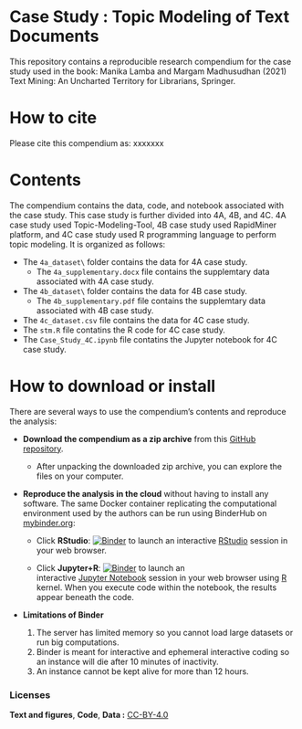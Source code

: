 # Case Study : Topic Modeling of Text Documents

This repository contains a reproducible research compendium for the case study used in the book:
Manika Lamba and Margam Madhusudhan (2021) Text Mining: An Uncharted Territory for Librarians, Springer.

# How to cite
Please cite this compendium as: xxxxxxx

# Contents
The compendium contains the data, code, and notebook associated with the case study. This case study is further divided into 4A, 4B, and 4C. 4A case study used Topic-Modeling-Tool, 4B case study used RapidMiner platform, and 4C case study used R programming language to perform topic modeling. It is organized as follows:

  - The `4a_dataset\` folder contains the data for 4A case study.
    - The `4a_supplementary.docx` file contains the supplemtary data associated with 4A case study.
  - The `4b_dataset\` folder contains the data for 4B case study.
    - The `4b_supplementary.pdf` file contains the supplemtary data associated with 4B case study.
  - The `4c_dataset.csv` file contains the data for 4C case study.
  - The `stm.R` file contatins the R code for 4C case study.
  - The `Case_Study_4C.ipynb` file contatins the Jupyter notebook for 4C case study.

# How to download or install
There are several ways to use the compendium’s contents and reproduce
the analysis:

  - **Download the compendium as a zip archive** from this [GitHub
    repository](https://github.com/textmining-utl/chapter4/archive/master.zip).
    
      - After unpacking the downloaded zip archive, you can explore the
        files on your computer.

  - **Reproduce the analysis in the cloud** without having to install
    any software. The same Docker container replicating the
    computational environment used by the authors can be run using
    BinderHub on [mybinder.org](https://mybinder.org/):
  
      - Click
        **RStudio**: [![Binder](http://mybinder.org/badge_logo.svg)](http://mybinder.org/v2/gh/textmining-utl/chapter4/master?urlpath=rstudio) to launch an interactive 
        [RStudio](https://rstudio.com/) session in your web browser.
        
      - Click
        **Jupyter+R**: [![Binder](http://mybinder.org/badge_logo.svg)](http://mybinder.org/v2/gh/textmining-utl/chapter4/master?filepath=Case_Study_4C.ipynb) to launch an  
        interactive [Jupyter Notebook](https://jupyter.org/) session in your web browser using [R](https://cloud.r-project.org/index.html) kernel. When you execute code 
        within the notebook, the results appear beneath the code.
        
   - **Limitations of Binder**
      1. The server has limited memory so you cannot load large datasets or run big computations.
      2. Binder is meant for interactive and ephemeral interactive coding so an instance will die after 10 minutes of inactivity.
      3. An instance cannot be kept alive for more than 12 hours.

### Licenses

**Text and figures**, **Code**, **Data :** [CC-BY-4.0](http://creativecommons.org/licenses/by/4.0/)

